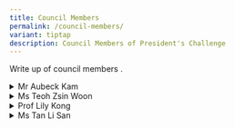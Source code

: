 ```yaml
---
title: Council Members
permalink: /council-members/
variant: tiptap
description: Council Members of President's Challenge
---
```

<p>Write up of council members .</p>
<p></p>
<div data-type="detailGroup" class="isomer-accordion isomer-accordion-white">
<details class="isomer-details">
<summary>Mr Aubeck Kam</summary>
<div data-type="detailsContent" class="isomer-details-content">
<p></p>
<p></p>
<p><em>Permanent Secretary, MSF</em>
<br>Aubeck Kam is currently serving as Permanent Secretary in the Ministry
of Social and Family Development and for Home Affairs Development, as well
as Chairman of HTX. With a career spanning over three decades, Kam has
held leadership positions across various government agencies, including
the Singapore Police Force, Ministry of Manpower, Media Development Authority,
and Ministry of Communications and Information. His educational background
includes a law degree from King's College London and a Master in Public
Management from the Lee Kuan Yew School of Public Policy. Kam's diverse
experience reflects his adaptability and expertise in managing multiple
aspects of Singapore's public service.</p>
</div>
</details>
<details class="isomer-details">
<summary>Ms Teoh Zsin Woon</summary>
<div data-type="detailsContent" class="isomer-details-content">
<p></p>
</div>
</details>
<details class="isomer-details">
<summary>Prof Lily Kong</summary>
<div data-type="detailsContent" class="isomer-details-content">
<p></p>
</div>
</details>
<details class="isomer-details">
<summary>Ms Tan Li San</summary>
<div data-type="detailsContent" class="isomer-details-content">
<p><em>Chief Executive Officer, NCSS</em>
<br>Ms Tan Li San, the current CEO of NCSS (National Council of Social Service),
brings a wealth of experience from her diverse career across multiple government
agencies in Singapore. Her commitment to social services is evident through
her past and present board memberships in various charitable organisations.
With a strong educational background in engineering and management from
prestigious US universities, Ms Tan's expertise and dedication were acknowledged
with the Public Administration Medal (Silver) in 2020. Her leadership at
NCSS combines her extensive public sector experience with a passion for
social service.</p>
</div>
</details>
</div>
<p></p>